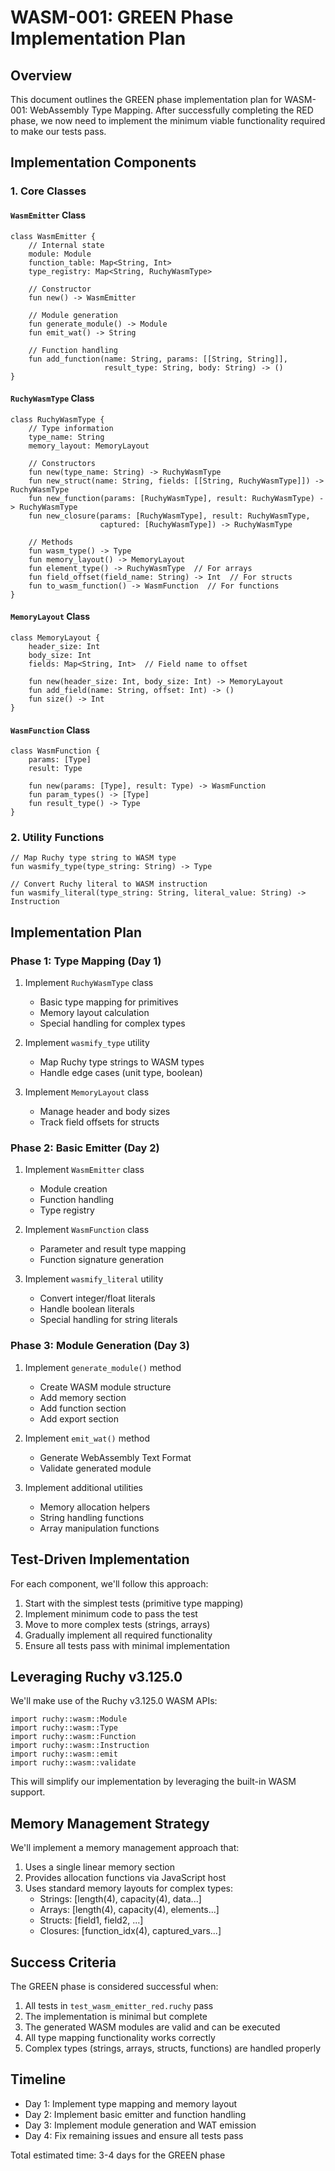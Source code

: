 # WASM-001: GREEN Phase Implementation Plan

## Overview

This document outlines the GREEN phase implementation plan for WASM-001: WebAssembly Type Mapping. After successfully completing the RED phase, we now need to implement the minimum viable functionality required to make our tests pass.

## Implementation Components

### 1. Core Classes

#### `WasmEmitter` Class
```ruchy
class WasmEmitter {
    // Internal state
    module: Module
    function_table: Map<String, Int>
    type_registry: Map<String, RuchyWasmType>
    
    // Constructor
    fun new() -> WasmEmitter
    
    // Module generation
    fun generate_module() -> Module
    fun emit_wat() -> String
    
    // Function handling
    fun add_function(name: String, params: [[String, String]], 
                     result_type: String, body: String) -> ()
}
```

#### `RuchyWasmType` Class
```ruchy
class RuchyWasmType {
    // Type information
    type_name: String
    memory_layout: MemoryLayout
    
    // Constructors
    fun new(type_name: String) -> RuchyWasmType
    fun new_struct(name: String, fields: [[String, RuchyWasmType]]) -> RuchyWasmType
    fun new_function(params: [RuchyWasmType], result: RuchyWasmType) -> RuchyWasmType
    fun new_closure(params: [RuchyWasmType], result: RuchyWasmType, 
                    captured: [RuchyWasmType]) -> RuchyWasmType
    
    // Methods
    fun wasm_type() -> Type
    fun memory_layout() -> MemoryLayout
    fun element_type() -> RuchyWasmType  // For arrays
    fun field_offset(field_name: String) -> Int  // For structs
    fun to_wasm_function() -> WasmFunction  // For functions
}
```

#### `MemoryLayout` Class
```ruchy
class MemoryLayout {
    header_size: Int
    body_size: Int
    fields: Map<String, Int>  // Field name to offset
    
    fun new(header_size: Int, body_size: Int) -> MemoryLayout
    fun add_field(name: String, offset: Int) -> ()
    fun size() -> Int
}
```

#### `WasmFunction` Class
```ruchy
class WasmFunction {
    params: [Type]
    result: Type
    
    fun new(params: [Type], result: Type) -> WasmFunction
    fun param_types() -> [Type]
    fun result_type() -> Type
}
```

### 2. Utility Functions

```ruchy
// Map Ruchy type string to WASM type
fun wasmify_type(type_string: String) -> Type

// Convert Ruchy literal to WASM instruction
fun wasmify_literal(type_string: String, literal_value: String) -> Instruction
```

## Implementation Plan

### Phase 1: Type Mapping (Day 1)

1. Implement `RuchyWasmType` class
   - Basic type mapping for primitives
   - Memory layout calculation
   - Special handling for complex types

2. Implement `wasmify_type` utility
   - Map Ruchy type strings to WASM types
   - Handle edge cases (unit type, boolean)

3. Implement `MemoryLayout` class
   - Manage header and body sizes
   - Track field offsets for structs

### Phase 2: Basic Emitter (Day 2)

1. Implement `WasmEmitter` class
   - Module creation
   - Function handling
   - Type registry

2. Implement `WasmFunction` class
   - Parameter and result type mapping
   - Function signature generation

3. Implement `wasmify_literal` utility
   - Convert integer/float literals
   - Handle boolean literals
   - Special handling for string literals

### Phase 3: Module Generation (Day 3)

1. Implement `generate_module()` method
   - Create WASM module structure
   - Add memory section
   - Add function section
   - Add export section

2. Implement `emit_wat()` method
   - Generate WebAssembly Text Format
   - Validate generated module

3. Implement additional utilities
   - Memory allocation helpers
   - String handling functions
   - Array manipulation functions

## Test-Driven Implementation

For each component, we'll follow this approach:

1. Start with the simplest tests (primitive type mapping)
2. Implement minimum code to pass the test
3. Move to more complex tests (strings, arrays)
4. Gradually implement all required functionality
5. Ensure all tests pass with minimal implementation

## Leveraging Ruchy v3.125.0

We'll make use of the Ruchy v3.125.0 WASM APIs:

```ruchy
import ruchy::wasm::Module
import ruchy::wasm::Type
import ruchy::wasm::Function
import ruchy::wasm::Instruction
import ruchy::wasm::emit
import ruchy::wasm::validate
```

This will simplify our implementation by leveraging the built-in WASM support.

## Memory Management Strategy

We'll implement a memory management approach that:

1. Uses a single linear memory section
2. Provides allocation functions via JavaScript host
3. Uses standard memory layouts for complex types:
   - Strings: [length(4), capacity(4), data...]
   - Arrays: [length(4), capacity(4), elements...]
   - Structs: [field1, field2, ...]
   - Closures: [function_idx(4), captured_vars...]

## Success Criteria

The GREEN phase is considered successful when:

1. All tests in `test_wasm_emitter_red.ruchy` pass
2. The implementation is minimal but complete
3. The generated WASM modules are valid and can be executed
4. All type mapping functionality works correctly
5. Complex types (strings, arrays, structs, functions) are handled properly

## Timeline

- Day 1: Implement type mapping and memory layout
- Day 2: Implement basic emitter and function handling
- Day 3: Implement module generation and WAT emission
- Day 4: Fix remaining issues and ensure all tests pass

Total estimated time: 3-4 days for the GREEN phase